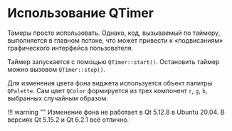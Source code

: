 # Использование QTimer

Тамеры просто использовать. Однако, код, вызываемый по таймеру, выполняется в главном потоке, что может привести к «подвисаниям» графического интерфейса пользователя.

Таймер запускается с помощью `QTimer::start()`. Остановить таймер можно вызовом `QTimer::stop()`.

Для изменения цвета фона виджета используется объект палитры `QPalette`. Сам цвет `QColor` формируется из трех компонент `r`, `g`, `b`, выбранных случайным образом.

!!! warning ""
    Изменение фона не работает в Qt 5.12.8 в Ubuntu 20.04. В версиях Qt 5.15.2 и Qt 6.2.1 всё отлично.
